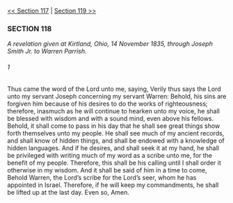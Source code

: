 [<< Section 117](Section%20117.md)  |  [Section 119 >>](Section%20119.md)

### SECTION 118

*A revelation given at Kirtland, Ohio, 14 November 1835, through Joseph Smith Jr. to Warren Parrish.*

###### 1
Thus came the word of the Lord unto me, saying, Verily thus says the Lord unto my servant Joseph concerning my servant Warren: Behold, his sins are forgiven him because of his desires to do the works of righteousness; therefore, inasmuch as he will continue to hearken unto my voice, he shall be blessed with wisdom and with a sound mind, even above his fellows. Behold, it shall come to pass in his day that he shall see great things show forth themselves unto my people. He shall see much of my ancient records, and shall know of hidden things, and shall be endowed with a knowledge of hidden languages. And if he desires, and shall seek it at my hand, he shall be privileged with writing much of my word as a scribe unto me, for the benefit of my people. Therefore, this shall be his calling until I shall order it otherwise in my wisdom. And it shall be said of him in a time to come, Behold Warren, the Lord’s scribe for the Lord’s seer, whom he has appointed in Israel. Therefore, if he will keep my commandments, he shall be lifted up at the last day. Even so, Amen.